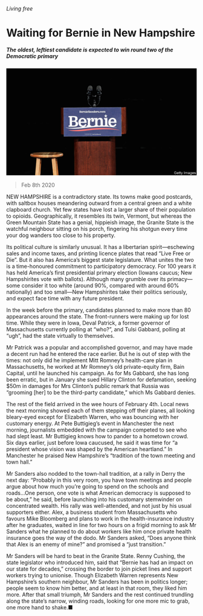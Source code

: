 ###### Living free

# Waiting for Bernie in New Hampshire 

##### The oldest, leftiest candidate is expected to win round two of the Democratic primary 

![image](images/20200208_USP002_0.jpg) 

> Feb 8th 2020 

NEW HAMPSHIRE is a contradictory state. Its towns make good postcards, with saltbox houses meandering outward from a central green and a white clapboard church. Yet few states have lost a larger share of their population to opioids. Geographically, it resembles its twin, Vermont, but whereas the Green Mountain State has a genial, hippieish image, the Granite State is the watchful neighbour sitting on his porch, fingering his shotgun every time your dog wanders too close to his property.

Its political culture is similarly unusual. It has a libertarian spirit—eschewing sales and income taxes, and printing licence plates that read “Live Free or Die”. But it also has America’s biggest state legislature. What unites the two is a time-honoured commitment to participatory democracy. For 100 years it has held America’s first presidential primary election (Iowans caucus; New Hampshirites vote with ballots). Although many grumble over its primacy—some consider it too white (around 90%, compared with around 60% nationally) and too small—New Hampshirites take their politics seriously, and expect face time with any future president.


In the week before the primary, candidates planned to make more than 80 appearances around the state. The front-runners were making up for lost time. While they were in Iowa, Deval Patrick, a former governor of Massachusetts currently polling at “who?”, and Tulsi Gabbard, polling at “ugh”, had the state virtually to themselves.

Mr Patrick was a popular and accomplished governor, and may have made a decent run had he entered the race earlier. But he is out of step with the times: not only did he implement Mitt Romney’s health-care plan in Massachusetts, he worked at Mr Romney’s old private-equity firm, Bain Capital, until he launched his campaign. As for Ms Gabbard, she has long been erratic, but in January she sued Hillary Clinton for defamation, seeking $50m in damages for Mrs Clinton’s public remark that Russia was “grooming [her] to be the third-party candidate,” which Ms Gabbard denies.

The rest of the field arrived in the wee hours of February 4th. Local news the next morning showed each of them stepping off their planes, all looking bleary-eyed except for Elizabeth Warren, who was bouncing with her customary energy. At Pete Buttigieg’s event in Manchester the next morning, journalists embedded with the campaign competed to see who had slept least. Mr Buttigieg knows how to pander to a hometown crowd. Six days earlier, just before Iowa caucused, he said it was time for “a president whose vision was shaped by the American heartland.” In Manchester he praised New Hampshire’s “tradition of the town meeting and town hall.”

Mr Sanders also nodded to the town-hall tradition, at a rally in Derry the next day: “Probably in this very room, you have town meetings and people argue about how much you’re going to spend on the schools and roads...One person, one vote is what American democracy is supposed to be about,” he said, before launching into his customary stemwinder on concentrated wealth. His rally was well-attended, and not just by his usual supporters either. Alex, a business student from Massachusetts who favours Mike Bloomberg and plans to work in the health-insurance industry after he graduates, waited in line for two hours on a frigid morning to ask Mr Sanders what he planned to do about workers like him once private health insurance goes the way of the dodo. Mr Sanders asked, “Does anyone think that Alex is an enemy of mine?” and promised a “just transition.”

Mr Sanders will be hard to beat in the Granite State. Renny Cushing, the state legislator who introduced him, said that “Bernie has had an impact on our state for decades,” crossing the border to join picket lines and support workers trying to unionise. Though Elizabeth Warren represents New Hampshire’s southern neighbour, Mr Sanders has been in politics longer; people seem to know him better, and at least in that room, they liked him more. After that small triumph, Mr Sanders and the rest continued trundling along the state’s narrow, winding roads, looking for one more mic to grab, one more hand to shake.■

